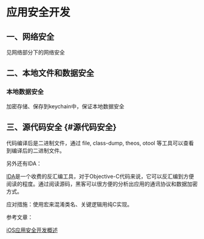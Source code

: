 # 应用安全开发

## 一、网络安全

见网络部分下的网络安全

## 二、本地文件和数据安全

### 本地数据安全

加密存储、保存到keychain中，保证本地数据安全

## 三、源代码安全 {#源代码安全}

代码编译后是二进制文件，通过 file, class-dump, theos, otool 等工具可以查看到编译后的二进制文件。

另外还有IDA：

[IDA](https://www.hex-rays.com/products/ida/)是一个收费的反汇编工具，对于Objective-C代码来说，它可以反汇编到方便阅读的程度。通过阅读源码，黑客可以很方便的分析出应用的通讯协议和数据加密方式。

应对措施：使用宏来混淆类名、关键逻辑用纯C实现。

参考文章：

[iOS应用安全开发概述](http://blog.devtang.com/2014/05/08/ios-security-dev-overview/)

